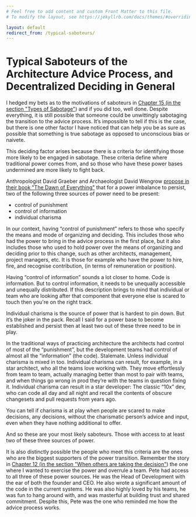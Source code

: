 ```yaml
---
# Feel free to add content and custom Front Matter to this file.
# To modify the layout, see https://jekyllrb.com/docs/themes/#overriding-theme-defaults

layout: default
redirect_from: /typical-saboteurs/
---
```

# Typical Saboteurs of the Architecture Advice Process, and Decentralized Deciding in General

I hedged my bets as to the motivations of saboteurs in [Chapter 15 (in the section "Types of Sabotage"](DEEP-LINK-THIS)) and if you did too, well done. Despite everything, it is still possible that someone could be unwittingly sabotaging the transition to the advice process. It’s impossible to tell if this is the case, but there is one other factor I have noticed that can help you be as sure as possible that something is true sabotage as opposed to unconscious bias or naivete.
 
This deciding factor arises because there is a criteria for identifying those more likely to be engaged in sabotage. These criteria define where traditional power comes from, and so those who have these power bases undermined are more likely to fight back.

Anthropologist David Graeber and Archaeologist David Wengrow [propose in their book "The Dawn of Everything"](https://www.amazon.co.uk/Dawn-Everything-New-History-Humanity/dp/B098KP6T67/) that for a power imbalance to persist, two of the following three sources of power need to be present:

* control of punishment
* control of information
* individual charisma

In our context, having “control of punishment” refers to those who specify the means and mode of organizing and deciding. This includes those who had the power to bring in the advice process in the first place, but it also includes those who used to hold power over the means of organizing and deciding prior to this change, such as other architects, management, project managers, etc. It is those for example who have the power to hire, fire, and recognise contribution, (in terms of remuneration or position).

Having “control of information” sounds a lot closer to home. Code is information. But to control information, it needs to be unequally accessible and unequally distributed. If this description brings to mind that individual or team who are looking after that component that everyone else is scared to touch then you're on the right track.

Individual charisma is the source of power that is hardest to pin down. But it’s the joker in the pack. Recall I said for a power base to become established and persist then at least two out of these three need to be in play. 

In the traditional ways of practicing architecture the architects had control of most of the “punishment”, but the development teams had control of almost all the “information” (the code). Stalemate. Unless individual charisma is mixed in too. Individual charisma can result, for example, in a star architect, who all the teams love working with. They move effortlessly from team to team, actually managing better than most to pair with teams, and when things go wrong in prod they’re with the teams in question fixing it. Individual charisma can result in a star developer: The classic “10x” dev, who can code all day and all night and recall the contents of obscure changesets and pull requests from years ago. 

You can tell if charisma is at play when people are scared to make decisions, any decisions, without the charismatic person’s advice and input, even when they have nothing additional to offer.

And so these are your most likely saboteurs. Those with access to at least two of these three sources of power. 

It is also distinctly possible the people who meet this criteria are the ones who are the biggest supporters of the power transition. Remember the story in [Chapter 12 (in the section "When others are taking the decision"](DEEP-LINK-THIS)) the one where I wanted to exercise the power and overrule a team. Pete had access to all three of these power sources. He was the Head of Development with the ear of both the founder and CEO. He also wrote a significant amount of the code in the current systems. He was also highly loved by his teams, he was fun to hang around with, and was masterful at building trust and shared commitment. Despite this, Pete was the one who reminded me how the advice process works.
